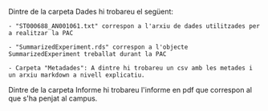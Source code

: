 Dintre de la carpeta Dades hi trobareu el següent:

    - "ST000688_AN001061.txt" correspon a l'arxiu de dades utilitzades per a realitzar la PAC
	
    - "SummarizedExperiment.rds" correspon a l'objecte SummarizedExperiment treballat durant la PAC
	
    - Carpeta "Metadades": A dintre hi trobareu un csv amb les metades i un arxiu markdown a nivell explicatiu.
	

Dintre de la carpeta Informe hi trobareu l'informe en pdf que correspon al que s'ha penjat al campus.


